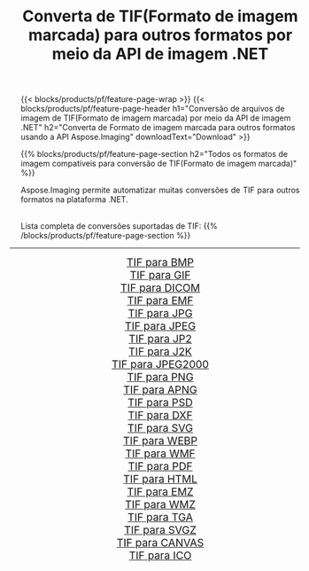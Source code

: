 ﻿---
title: Converta de TIF(Formato de imagem marcada) para outros formatos por meio da API de imagem .NET 
weight: 3920
url: /pt/net/conversion/from/tif/ 
lang: pt
langdirlevel: 2
locales: zh-hans,ja,it,ru,de,es,fr,nl,id,lt,pl,pt,vi,tr,ko,zh-hant,ar,hi,th,sv,cs,uk,he
description: Usando Aspose.Imaging você pode facilmente converter de TIF(Formato de imagem marcada) para outros formatos
---

{{< blocks/products/pf/feature-page-wrap >}}
{{< blocks/products/pf/feature-page-header h1="Conversão de arquivos de imagem de TIF(Formato de imagem marcada) por meio da API de imagem .NET" h2="Converta de Formato de imagem marcada para outros formatos usando a API Aspose.Imaging" downloadText="Download" >}}


{{% blocks/products/pf/feature-page-section  h2="Todos os formatos de imagem compatíveis para conversão de TIF(Formato de imagem marcada)" %}}
<p align=justify>Aspose.Imaging permite automatizar muitas conversões de TIF para outros formatos na plataforma .NET. </p>
<br/>
Lista completa de conversões suportadas de TIF:
{{% /blocks/products/pf/feature-page-section %}}
<div class="container-fluid productfamilypage bg-gray">
    <div class="convertypes bg-gray agp-content section">
        <div class="container">
		<hr style="margin-left:-20px;"/>
		<div class="row other-converters" style="gap: 10px;font-size: 19px;text-align:center;">
		    <div class='col-md-2 other-converter remove-lp remove-rp'><a href="/imaging/pt/net/conversion/tif-to-bmp/" style="padding:15px;">TIF para BMP</a></div><div class='col-md-2 other-converter remove-lp remove-rp'><a href="/imaging/pt/net/conversion/tif-to-gif/" style="padding:15px;">TIF para GIF</a></div><div class='col-md-2 other-converter remove-lp remove-rp'><a href="/imaging/pt/net/conversion/tif-to-dicom/" style="padding:15px;">TIF para DICOM</a></div><div class='col-md-2 other-converter remove-lp remove-rp'><a href="/imaging/pt/net/conversion/tif-to-emf/" style="padding:15px;">TIF para EMF</a></div><div class='col-md-2 other-converter remove-lp remove-rp'><a href="/imaging/pt/net/conversion/tif-to-jpg/" style="padding:15px;">TIF para JPG</a></div><div class='col-md-2 other-converter remove-lp remove-rp'><a href="/imaging/pt/net/conversion/tif-to-jpeg/" style="padding:15px;">TIF para JPEG</a></div><div class='col-md-2 other-converter remove-lp remove-rp'><a href="/imaging/pt/net/conversion/tif-to-jp2/" style="padding:15px;">TIF para JP2</a></div><div class='col-md-2 other-converter remove-lp remove-rp'><a href="/imaging/pt/net/conversion/tif-to-j2k/" style="padding:15px;">TIF para J2K</a></div><div class='col-md-2 other-converter remove-lp remove-rp'><a href="/imaging/pt/net/conversion/tif-to-jpeg2000/" style="padding:15px;">TIF para JPEG2000</a></div><div class='col-md-2 other-converter remove-lp remove-rp'><a href="/imaging/pt/net/conversion/tif-to-png/" style="padding:15px;">TIF para PNG</a></div><div class='col-md-2 other-converter remove-lp remove-rp'><a href="/imaging/pt/net/conversion/tif-to-apng/" style="padding:15px;">TIF para APNG</a></div><div class='col-md-2 other-converter remove-lp remove-rp'><a href="/imaging/pt/net/conversion/tif-to-psd/" style="padding:15px;">TIF para PSD</a></div><div class='col-md-2 other-converter remove-lp remove-rp'><a href="/imaging/pt/net/conversion/tif-to-dxf/" style="padding:15px;">TIF para DXF</a></div><div class='col-md-2 other-converter remove-lp remove-rp'><a href="/imaging/pt/net/conversion/tif-to-svg/" style="padding:15px;">TIF para SVG</a></div><div class='col-md-2 other-converter remove-lp remove-rp'><a href="/imaging/pt/net/conversion/tif-to-webp/" style="padding:15px;">TIF para WEBP</a></div><div class='col-md-2 other-converter remove-lp remove-rp'><a href="/imaging/pt/net/conversion/tif-to-wmf/" style="padding:15px;">TIF para WMF</a></div><div class='col-md-2 other-converter remove-lp remove-rp'><a href="/imaging/pt/net/conversion/tif-to-pdf/" style="padding:15px;">TIF para PDF</a></div><div class='col-md-2 other-converter remove-lp remove-rp'><a href="/imaging/pt/net/conversion/tif-to-html/" style="padding:15px;">TIF para HTML</a></div><div class='col-md-2 other-converter remove-lp remove-rp'><a href="/imaging/pt/net/conversion/tif-to-emz/" style="padding:15px;">TIF para EMZ</a></div><div class='col-md-2 other-converter remove-lp remove-rp'><a href="/imaging/pt/net/conversion/tif-to-wmz/" style="padding:15px;">TIF para WMZ</a></div><div class='col-md-2 other-converter remove-lp remove-rp'><a href="/imaging/pt/net/conversion/tif-to-tga/" style="padding:15px;">TIF para TGA</a></div><div class='col-md-2 other-converter remove-lp remove-rp'><a href="/imaging/pt/net/conversion/tif-to-svgz/" style="padding:15px;">TIF para SVGZ</a></div><div class='col-md-2 other-converter remove-lp remove-rp'><a href="/imaging/pt/net/conversion/tif-to-canvas/" style="padding:15px;">TIF para CANVAS</a></div><div class='col-md-2 other-converter remove-lp remove-rp'><a href="/imaging/pt/net/conversion/tif-to-ico/" style="padding:15px;">TIF para ICO</a></div>
                </div>
        </div>
    </div>
</div>
<br/>

